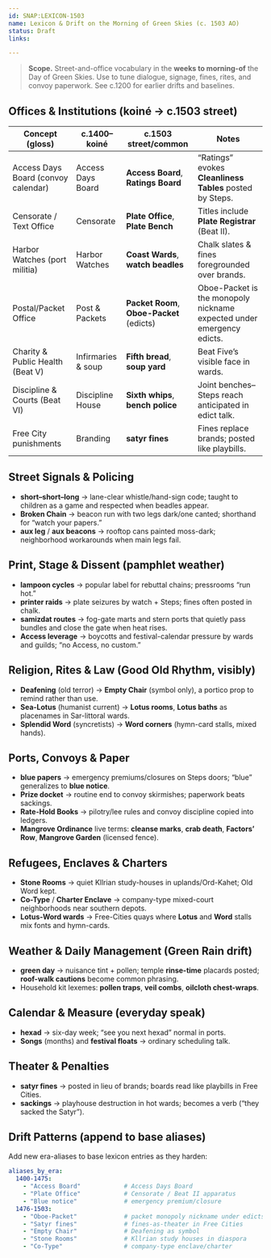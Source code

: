 ```yaml
---
id: SNAP:LEXICON-1503
name: Lexicon & Drift on the Morning of Green Skies (c. 1503 AO)
status: Draft
links:

---
```


> **Scope.** Street-and-office vocabulary in the **weeks to morning-of** the Day of Green Skies. Use to tune dialogue, signage, fines, rites, and convoy paperwork. See c.1200 for earlier drifts and baselines.

## Offices & Institutions (koiné → **c.1503 street**)
| Concept (gloss) | c.1400–koiné | **c.1503 street/common** | Notes |
|---|---|---|---|
| Access Days Board (convoy calendar) | Access Days Board | **Access Board**, **Ratings Board** | “Ratings” evokes **Cleanliness Tables** posted by Steps. |
| Censorate / Text Office | Censorate | **Plate Office**, **Plate Bench** | Titles include **Plate Registrar** (Beat II). |
| Harbor Watches (port militia) | Harbor Watches | **Coast Wards**, **watch beadles** | Chalk slates & fines foregrounded over brands. |
| Postal/Packet Office | Post & Packets | **Packet Room**, **Oboe-Packet** (edicts) | Oboe-Packet is the monopoly nickname expected under emergency edicts. |
| Charity & Public Health (Beat V) | Infirmaries & soup | **Fifth bread**, **soup yard** | Beat Five’s visible face in wards. |
| Discipline & Courts (Beat VI) | Discipline House | **Sixth whips**, **bench police** | Joint benches–Steps reach anticipated in edict talk. |
| Free City punishments | Branding | **satyr fines** | Fines replace brands; posted like playbills. |

## Street Signals & Policing
- **short–short–long** → lane-clear whistle/hand-sign code; taught to children as a game and respected when beadles appear.  
- **Broken Chain** → beacon run with two legs dark/one canted; shorthand for “watch your papers.”  
- **aux leg** / **aux beacons** → rooftop cans painted moss-dark; neighborhood workarounds when main legs fail.

## Print, Stage & Dissent (pamphlet weather)
- **lampoon cycles** → popular label for rebuttal chains; pressrooms “run hot.”  
- **printer raids** → plate seizures by watch + Steps; fines often posted in chalk.  
- **samizdat routes** → fog-gate marts and stern ports that quietly pass bundles and close the gate when heat rises.  
- **Access leverage** → boycotts and festival-calendar pressure by wards and guilds; “no Access, no custom.”

## Religion, Rites & Law (Good Old Rhythm, visibly)
- **Deafening** (old terror) → **Empty Chair** (symbol only), a portico prop to remind rather than use.  
- **Sea-Lotus** (humanist current) → **Lotus rooms**, **Lotus baths** as placenames in Sar-littoral wards.  
- **Splendid Word** (syncretists) → **Word corners** (hymn-card stalls, mixed hands).

## Ports, Convoys & Paper
- **blue papers** → emergency premiums/closures on Steps doors; “blue” generalizes to **blue notice**.  
- **Prize docket** → routine end to convoy skirmishes; paperwork beats sackings.  
- **Rate-Hold Books** → pilotry/lee rules and convoy discipline copied into ledgers.  
- **Mangrove Ordinance** live terms: **cleanse marks**, **crab death**, **Factors’ Row**, **Mangrove Garden** (licensed fence).

## Refugees, Enclaves & Charters
- **Stone Rooms** → quiet Kllrian study-houses in uplands/Ord-Kahet; Old Word kept.  
- **Co-Type** / **Charter Enclave** → company-type mixed-court neighborhoods near southern depots.  
- **Lotus-Word wards** → Free-Cities quays where **Lotus** and **Word** stalls mix fonts and hymn-cards.

## Weather & Daily Management (Green Rain drift)
- **green day** → nuisance tint + pollen; temple **rinse-time** placards posted; **roof-walk cautions** become common phrasing.  
- Household kit lexemes: **pollen traps**, **veil combs**, **oilcloth chest-wraps**.

## Calendar & Measure (everyday speak)
- **hexad** → six-day week; “see you next hexad” normal in ports.  
- **Songs** (months) and **festival floats** → ordinary scheduling talk.

## Theater & Penalties
- **satyr fines** → posted in lieu of brands; boards read like playbills in Free Cities.  
- **sackings** → playhouse destruction in hot wards; becomes a verb (“they sacked the Satyr”).

## Drift Patterns (append to base aliases)
Add new era-aliases to base lexicon entries as they harden:

```yaml
aliases_by_era:
  1400-1475:
    - "Access Board"            # Access Days Board
    - "Plate Office"            # Censorate / Beat II apparatus
    - "Blue notice"             # emergency premium/closure
  1476-1503:
    - "Oboe-Packet"             # packet monopoly nickname under edicts
    - "Satyr fines"             # fines-as-theater in Free Cities
    - "Empty Chair"             # Deafening as symbol
    - "Stone Rooms"             # Kllrian study houses in diaspora
    - "Co-Type"                 # company-type enclave/charter
